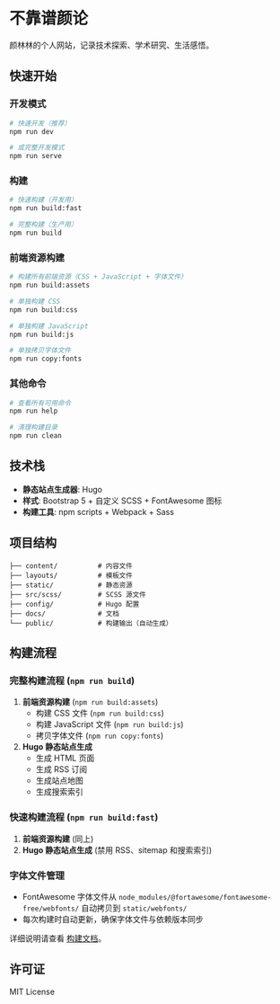 # 不靠谱颜论

颜林林的个人网站，记录技术探索、学术研究、生活感悟。

## 快速开始

### 开发模式

```bash
# 快速开发（推荐）
npm run dev

# 或完整开发模式
npm run serve
```

### 构建

```bash
# 快速构建（开发用）
npm run build:fast

# 完整构建（生产用）
npm run build
```

### 前端资源构建

```bash
# 构建所有前端资源（CSS + JavaScript + 字体文件）
npm run build:assets

# 单独构建 CSS
npm run build:css

# 单独构建 JavaScript
npm run build:js

# 单独拷贝字体文件
npm run copy:fonts
```

### 其他命令

```bash
# 查看所有可用命令
npm run help

# 清理构建目录
npm run clean
```

## 技术栈

- **静态站点生成器**: Hugo
- **样式**: Bootstrap 5 + 自定义 SCSS + FontAwesome 图标
- **构建工具**: npm scripts + Webpack + Sass

## 项目结构

```
├── content/          # 内容文件
├── layouts/          # 模板文件
├── static/           # 静态资源
├── src/scss/         # SCSS 源文件
├── config/           # Hugo 配置
├── docs/             # 文档
└── public/           # 构建输出（自动生成）
```

## 构建流程

### 完整构建流程 (`npm run build`)

1. **前端资源构建** (`npm run build:assets`)
   - 构建 CSS 文件 (`npm run build:css`)
   - 构建 JavaScript 文件 (`npm run build:js`)
   - 拷贝字体文件 (`npm run copy:fonts`)
2. **Hugo 静态站点生成**
   - 生成 HTML 页面
   - 生成 RSS 订阅
   - 生成站点地图
   - 生成搜索索引

### 快速构建流程 (`npm run build:fast`)

1. **前端资源构建** (同上)
2. **Hugo 静态站点生成** (禁用 RSS、sitemap 和搜索索引)

### 字体文件管理

- FontAwesome 字体文件从 `node_modules/@fortawesome/fontawesome-free/webfonts/` 自动拷贝到 `static/webfonts/`
- 每次构建时自动更新，确保字体文件与依赖版本同步

详细说明请查看 [构建文档](docs/BUILD.md)。

## 许可证

MIT License

